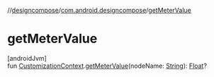 //[designcompose](../../index.md)/[com.android.designcompose](index.md)/[getMeterValue](get-meter-value.md)

# getMeterValue

[androidJvm]\
fun [CustomizationContext](-customization-context/index.md).[getMeterValue](get-meter-value.md)(nodeName: [String](https://kotlinlang.org/api/latest/jvm/stdlib/kotlin/-string/index.html)): [Float](https://kotlinlang.org/api/latest/jvm/stdlib/kotlin/-float/index.html)?
